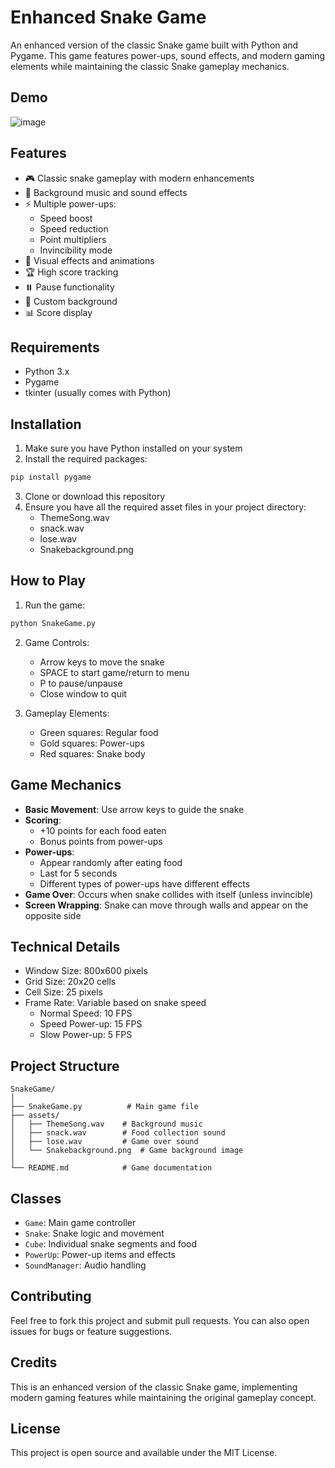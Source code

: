 # Enhanced Snake Game

An enhanced version of the classic Snake game built with Python and Pygame. This game features power-ups, sound effects, and modern gaming elements while maintaining the classic Snake gameplay mechanics.
## Demo 
![image](https://github.com/user-attachments/assets/362c0f43-6510-4e81-a541-6211e866a70b)

## Features

- 🎮 Classic snake gameplay with modern enhancements
- 🎵 Background music and sound effects
- ⚡ Multiple power-ups:
  - Speed boost
  - Speed reduction
  - Point multipliers
  - Invincibility mode
- 💫 Visual effects and animations
- 🏆 High score tracking
- ⏸️ Pause functionality
- 🎨 Custom background
- 📊 Score display

## Requirements

- Python 3.x
- Pygame
- tkinter (usually comes with Python)

## Installation

1. Make sure you have Python installed on your system
2. Install the required packages:
```bash
pip install pygame
```

3. Clone or download this repository
4. Ensure you have all the required asset files in your project directory:
   - ThemeSong.wav
   - snack.wav
   - lose.wav
   - Snakebackground.png

## How to Play

1. Run the game:
```bash
python SnakeGame.py
```

2. Game Controls:
   - Arrow keys to move the snake
   - SPACE to start game/return to menu
   - P to pause/unpause
   - Close window to quit

3. Gameplay Elements:
   - Green squares: Regular food
   - Gold squares: Power-ups
   - Red squares: Snake body

## Game Mechanics

- **Basic Movement**: Use arrow keys to guide the snake
- **Scoring**: 
  - +10 points for each food eaten
  - Bonus points from power-ups
- **Power-ups**:
  - Appear randomly after eating food
  - Last for 5 seconds
  - Different types of power-ups have different effects
- **Game Over**: Occurs when snake collides with itself (unless invincible)
- **Screen Wrapping**: Snake can move through walls and appear on the opposite side

## Technical Details

- Window Size: 800x600 pixels
- Grid Size: 20x20 cells
- Cell Size: 25 pixels
- Frame Rate: Variable based on snake speed
  - Normal Speed: 10 FPS
  - Speed Power-up: 15 FPS
  - Slow Power-up: 5 FPS

## Project Structure

```
SnakeGame/
│
├── SnakeGame.py          # Main game file
├── assets/
│   ├── ThemeSong.wav    # Background music
│   ├── snack.wav        # Food collection sound
│   ├── lose.wav         # Game over sound
│   └── Snakebackground.png  # Game background image
│
└── README.md            # Game documentation
```

## Classes

- `Game`: Main game controller
- `Snake`: Snake logic and movement
- `Cube`: Individual snake segments and food
- `PowerUp`: Power-up items and effects
- `SoundManager`: Audio handling

## Contributing

Feel free to fork this project and submit pull requests. You can also open issues for bugs or feature suggestions.

## Credits

This is an enhanced version of the classic Snake game, implementing modern gaming features while maintaining the original gameplay concept.

## License

This project is open source and available under the MIT License.
